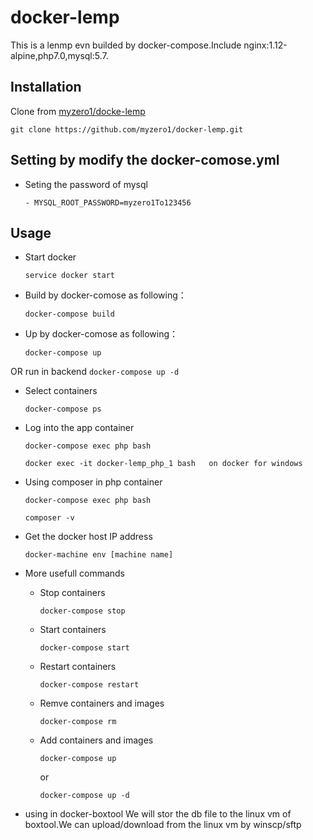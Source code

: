 docker-lemp
========================
This is a lenmp evn builded by docker-compose.Include nginx:1.12-alpine,php7.0,mysql:5.7.

Installation
------------

Clone from [myzero1/docke-lemp](https://github.com/myzero1/docker-lemp)

  ```
  git clone https://github.com/myzero1/docker-lemp.git
  ```

Setting by modify the docker-comose.yml
-----

- Seting the password of mysql

    ```
    - MYSQL_ROOT_PASSWORD=myzero1To123456
    ```

Usage
-----

- Start docker
    ```
    service docker start
    ```

- Build by docker-comose as following：
    ```
    docker-compose build
    ```

- Up by docker-comose as following：
    ```
    docker-compose up
    ```
OR run in backend
    ```
    docker-compose up -d
    ```

- Select containers
    ```
    docker-compose ps
    ```

- Log into the app container
    ```
    docker-compose exec php bash

    docker exec -it docker-lemp_php_1 bash   on docker for windows
    ```

- Using composer in php container
    ```
    docker-compose exec php bash

    composer -v
    ```

- Get the docker host IP address
    ```
    docker-machine env [machine name]
    ```

- More usefull commands
  - Stop containers
      ```
      docker-compose stop
      ```
   - Start containers
      ```
      docker-compose start
      ```
  - Restart containers
      ```
      docker-compose restart
      ```
  - Remve containers and images
      ```
      docker-compose rm
      ```
  - Add containers and images
      ```
      docker-compose up
      ```
      or
      ```
      docker-compose up -d
      ```
- using in docker-boxtool
    We will stor the db file to the linux vm of boxtool.We can upload/download from the linux vm by winscp/sftp
